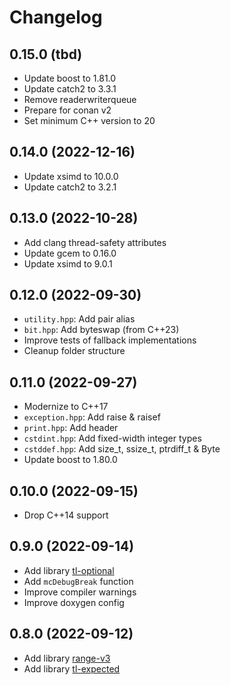# Changelog

## 0.15.0 (tbd)

- Update boost to 1.81.0
- Update catch2 to 3.3.1
- Remove readerwriterqueue
- Prepare for conan v2
- Set minimum C++ version to 20

## 0.14.0 (2022-12-16)

- Update xsimd to 10.0.0
- Update catch2 to 3.2.1

## 0.13.0 (2022-10-28)

- Add clang thread-safety attributes
- Update gcem to 0.16.0
- Update xsimd to 9.0.1

## 0.12.0 (2022-09-30)

- `utility.hpp`: Add pair alias
- `bit.hpp`: Add byteswap (from C++23)
- Improve tests of fallback implementations
- Cleanup folder structure

## 0.11.0 (2022-09-27)

- Modernize to C++17
- `exception.hpp`: Add raise & raisef
- `print.hpp`: Add header
- `cstdint.hpp`: Add fixed-width integer types
- `cstddef.hpp`: Add size_t, ssize_t, ptrdiff_t & Byte
- Update boost to 1.80.0

## 0.10.0 (2022-09-15)

- Drop C++14 support

## 0.9.0 (2022-09-14)

- Add library [tl-optional](https://github.com/TartanLlama/optional)
- Add `mcDebugBreak` function
- Improve compiler warnings
- Improve doxygen config

## 0.8.0 (2022-09-12)

- Add library [range-v3](https://github.com/ericniebler/range-v3)
- Add library [tl-expected](https://github.com/TartanLlama/expected)
